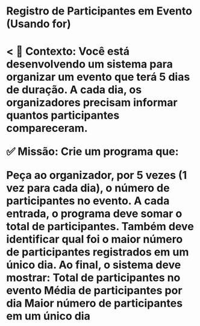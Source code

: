<h1>Registro de Participantes em Evento (Usando for)<h1><
💼 Contexto:
Você está desenvolvendo um sistema para organizar um evento que terá 5 dias de duração. A cada dia, os organizadores precisam informar quantos participantes compareceram.

✅ Missão:
Crie um programa que:

Peça ao organizador, por 5 vezes (1 vez para cada dia), o número de participantes no evento.
A cada entrada, o programa deve somar o total de participantes.
Também deve identificar qual foi o maior número de participantes registrados em um único dia.
Ao final, o sistema deve mostrar:
Total de participantes no evento
Média de participantes por dia
Maior número de participantes em um único dia
